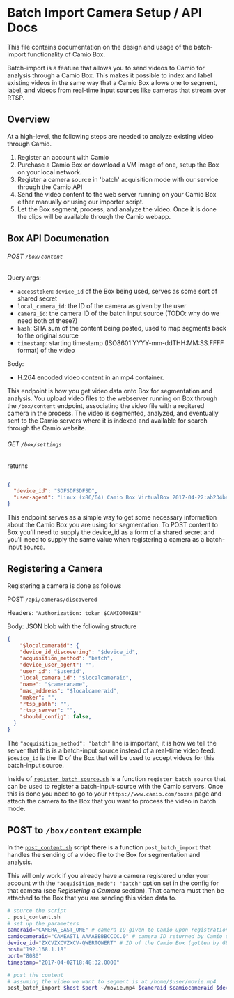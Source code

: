 Batch Import Camera Setup / API Docs
===============================

This file contains documentation on the design and usage of the batch-import functionality of Camio Box.

Batch-import is a feature that allows you to send videos to Camio for analysis through a Camio Box. This makes it possible
to index and label existing videos in the same way that a Camio Box allows one to segment, label, and videos from real-time 
input sources like cameras that stream over RTSP.

## Overview

At a high-level, the following steps are needed to analyze existing video through Camio.

1. Register an account with Camio
2. Purchase a Camio Box or download a VM image of one, setup the Box on your local network.
3. Register a camera source in 'batch' acquisition mode with our service through the Camio API
4. Send the video content to the web server running on your Camio Box either manually or using our importer script.
5. Let the Box segment, process, and analyze the video. Once it is done the clips will be available through the Camio webapp.


## Box API Documenation


###### POST `/box/content`


Query args:

- `accesstoken`: `device_id` of the Box being used, serves as some sort of shared secret
- `local_camera_id`: the ID of the camera as given by the user
- `camera_id`: the camera ID of the batch input source (TODO: why do we need both of these?)
- `hash`: SHA sum of the content being posted, used to map segments back to the original source
- `timestamp`: starting timestamp (ISO8601 YYYY-mm-ddTHH:MM:SS.FFFF format) of the video

Body:

- H.264 encoded video content in an mp4 container.

This endpoint is how you get video data onto Box for segmentation and analysis. You upload video files to the webserver running on Box through the
`/box/content` endpoint, associating the video file with a regitered camera in the process. The video is segmented, analyzed, and eventually sent to the Camio
servers where it is indexed and available for search through the Camio website.


###### GET `/box/settings`

returns 

```json

{
  "device_id": "SDFSDFSDFSD",
  "user-agent": "Linux (x86/64) Camio Box VirtualBox 2017-04-22:ab234badsfb293nas9db9f7231arereds",
}
```

This endpoint serves as a simple way to get some necessary information about the Camio Box you are using for segmentation.
To POST content to Box you'll need to supply the device_id as a form of a shared secret and you'll need to supply the same value
when registering a camera as a batch-input source.


## Registering a Camera

Registering a camera is done as follows

POST `/api/cameras/discovered`

Headers: `"Authorization: token $CAMIOTOKEN"`

Body: JSON blob with the following structure

```json
{
    "$localcameraid": {
    "device_id_discovering": "$device_id",
    "acquisition_method": "batch",
    "device_user_agent": "",
    "user_id": "$userid",
    "local_camera_id": "$localcameraid",
    "name": "$cameraname",
    "mac_address": "$localcameraid",
    "maker": "",
    "rtsp_path": "",
    "rtsp_server": "",
    "should_config": false,
  }
}  
```

The `"acquisition_method": "batch"` line is important, it is how we tell the server that this is a batch-input
source instead of a real-time video feed. `$device_id` is the ID of the Box that will be used to accept videos
for this batch-input source. 


Inside of [`register_batch_source.sh`](batch-import/register_batch_source.sh) is a function `register_batch_source` that can be used to register 
a batch-input-source with the Camio servers. Once this is done you need to go to your 
`https://www.camio.com/boxes` page and attach the camera to the Box that you want to process 
the video in batch mode.


## POST to `/box/content` example

In the [`post_content.sh`](batch-import/post-content.sh) script there is a function `post_batch_import` that handles the sending
of a video file to the Box for segmentation and analysis.

This will only work if you already have a camera registered under your account with the `"acquisition_mode": "batch"` option 
set in the config for that camera (see *Registering a Camera* section). That camera must then be attached to the
Box that you are sending this video data to.

```bash
# source the script
. post_content.sh 
# set up the parameters
cameraid="CAMERA_EAST_ONE" # camera ID given to Camio upon registration
camiocameraid="CAMEAST1_AAAABBBBCCCC.0" # camera ID returned by Camio during registration 
device_id="ZXCVZXCVZXCV-QWERTQWERT" # ID of the Camio Box (gotten by GET /box/settings)
host="192.168.1.18"
port="8080"
timestamp="2017-04-02T18:48:32.0000"

# post the content
# assuming the video we want to segment is at /home/$user/movie.mp4
post_batch_import $host $port ~/movie.mp4 $cameraid $camiocameraid $device_id $timestamp
```
